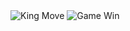<span>
<img src="https://github.com/RaduCruceat/TurkishDraughts/tree/master/TurkishDraughts/Resources/KingMoveAnimation.gif" alt="King Move">
<img src="https://github.com/RaduCruceat/TurkishDraughts/tree/master/TurkishDraughts/Resources/GameWinAnimation.gif" alt="Game Win">

</span>
